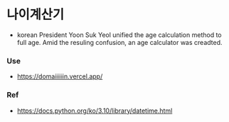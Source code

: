 # 나이계산기
 - korean President Yoon Suk Yeol unified the age calculation method to full age. Amid the resuling confusion, an age calculator was creadted.

### Use
 - https://domaiiiiiin.vercel.app/

### Ref
 - https://docs.python.org/ko/3.10/library/datetime.html


